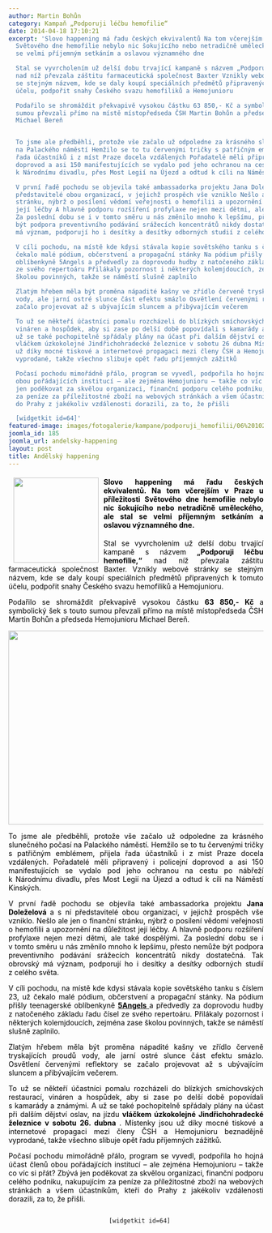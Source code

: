 ```yaml
---
author: Martin Bohůn
category: Kampaň „Podporuji léčbu hemofilie“
date: 2014-04-18 17:10:21
excerpt: 'Slovo happening má řadu českých ekvivalentů Na tom včerejším v Praze u příležitosti
  Světového dne hemofilie nebylo nic šokujícího nebo netradičně uměleckého, ale stal
  se velmi příjemným setkáním a oslavou významného dne

  Stal se vyvrcholením už delší dobu trvající kampaně s názvem „Podporuji léčbu hemofilie,“
  nad níž převzala záštitu farmaceutická společnost Baxter Vznikly webové stránky
  se stejným názvem, kde se daly koupí speciálních předmětů připravených k tomuto
  účelu, podpořit snahy Českého svazu hemofiliků a Hemojunioru

  Podařilo se shromáždit překvapivě vysokou částku 63 850,- Kč a symbolický šek s touto
  sumou převzali přímo na místě místopředseda ČSH Martin Bohůn a předseda Hemojunioru
  Michael Bereň


  To jsme ale předběhli, protože vše začalo už odpoledne za krásného slunečného počasí
  na Palackého náměstí Hemžilo se to tu červenými tričky s patřičným emblémem, přijela
  řada účastníků i z míst Praze docela vzdálených Pořadatelé měli připravený i policejní
  doprovod a asi 150 manifestujících se vydalo pod jeho ochranou na cestu po nábřeží
  k Národnímu divadlu, přes Most Legií na Újezd a odtud k cíli na Náměstí Kinských

  V první řadě pochodu se objevila také ambassadorka projektu Jana Doleželová a s ní
  představitelé obou organizací, v jejichž prospěch vše vzniklo Nešlo ale jen o finanční
  stránku, nýbrž o posílení vědomí veřejnosti o hemofilii a upozornění na důležitost
  její léčby A hlavně podporu rozšíření profylaxe nejen mezi dětmi, ale také dospělými
  Za poslední dobu se i v tomto směru u nás změnilo mnoho k lepšímu, přesto nemůže
  být podpora preventivního podávání srážecích koncentrátů nikdy dostatečná Tak obrovský
  má význam, podporují ho i desítky a desítky odborných studií z celého světa

  V cíli pochodu, na místě kde kdysi stávala kopie sovětského tanku s číslem 23, už
  čekalo malé pódium, občerstvení a propagační stánky Na pódium přišly teenagerské
  oblíbenkyně 5Angels a předvedly za doprovodu hudby z natočeného základu řadu čísel
  ze svého repertoáru Přilákaly pozornost i některých kolemjdoucích, zejména zase
  školou povinných, takže se náměstí slušně zaplnilo

  Zlatým hřebem měla být proměna nápadité kašny ve zřídlo červeně tryskajících proudů
  vody, ale jarní ostré slunce část efektu smázlo Osvětlení červenými reflektory se
  začalo projevovat až s ubývajícím sluncem a přibývajícím večerem

  To už se někteří účastníci pomalu rozcházeli do blízkých smíchovských restaurací,
  vináren a hospůdek, aby si zase po delší době popovídali s kamarády a známými A
  už se také pochopitelně spřádaly plány na účast při dalším dějství oslav, na jízdu
  vláčkem úzkokolejné Jindřichohradecké železnice v sobotu 26 dubna Místenky jsou
  už díky mocné tiskové a internetové propagaci mezi členy ČSH a Hemojunioru beznadějně
  vyprodané, takže všechno slibuje opět řadu příjemných zážitků

  Počasí pochodu mimořádně přálo, program se vyvedl, podpořila ho hojná účast členů
  obou pořádajících institucí – ale zejména Hemojunioru – takže co víc si přát Zbývá
  jen poděkovat za skvělou organizaci, finanční podporu celého podniku, nakupujícím
  za peníze za příležitostné zboží na webových stránkách a všem účastníkům, kteří
  do Prahy z jakékoliv vzdálenosti dorazili, za to, že přišli

  [widgetkit id=64]'
featured-image: images/fotogalerie/kampane/podporuji_hemofilii/06%201024x576.jpg
joomla_id: 185
joomla_url: andelsky-happening
layout: post
title: Andělský happening
---
```


<h4 style="text-align: justify;">
 <span style="color: #000000;">
  <img border="0" src="{{ site.baseurl }}/images/fotogalerie/kampane/podporuji_hemofilii/06%201024x576.jpg" style="float: left; margin-left: 10px; margin-right: 10px;" width="168"/>
  Slovo happening má řadu českých ekvivalentů. Na tom včerejším v Praze u příležitosti Světového dne hemofilie nebylo nic šokujícího nebo netradičně uměleckého, ale stal se velmi příjemným setkáním a oslavou významného dne.
 </span>
</h4>
<p style="text-align: justify;">
 <span style="color: #000000;">
  Stal se vyvrcholením už delší dobu trvající kampaně s názvem
  <strong>
   „Podporuji léčbu hemofilie,“
  </strong>
  nad níž převzala záštitu farmaceutická společnost Baxter. Vznikly webové stránky se stejným názvem, kde se daly koupí speciálních předmětů připravených k tomuto účelu, podpořit snahy Českého svazu hemofiliků a Hemojunioru.
 </span>
</p>
<p style="text-align: justify;">
 <span style="color: #000000;">
  Podařilo se shromáždit překvapivě vysokou částku
  <strong>
   63 850,- Kč
  </strong>
  a symbolický šek s touto sumou převzali přímo na místě místopředseda ČSH Martin Bohůn a předseda Hemojunioru Michael Bereň.
 </span>
</p>
<p>
 <span style="color: #000000;">
  <img alt="" border="0" height="383" src="{{ site.baseurl }}/images/uvodnik-clanku-foto/1 1024x576.jpg" style="display: block; margin-left: auto; margin-right: auto;" width="685"/>
 </span>
</p>
<p style="text-align: justify;">
 <span style="color: #000000;">
  To jsme ale předběhli, protože vše začalo už odpoledne za krásného slunečného počasí na Palackého náměstí. Hemžilo se to tu červenými tričky s patřičným emblémem, přijela řada účastníků i z míst Praze docela vzdálených. Pořadatelé měli připravený i policejní doprovod a asi 150 manifestujících se vydalo pod jeho ochranou na cestu po nábřeží k Národnímu divadlu, přes Most Legií na Újezd a odtud k cíli na Náměstí Kinských.
 </span>
</p>
<p style="text-align: justify;">
 <span style="color: #000000;">
  V první řadě pochodu se objevila také ambassadorka projektu
  <strong>
   Jana Doleželová
  </strong>
  a s ní představitelé obou organizací, v jejichž prospěch vše vzniklo. Nešlo ale jen o finanční stránku, nýbrž o posílení vědomí veřejnosti o hemofilii a upozornění na důležitost její léčby. A hlavně podporu rozšíření profylaxe nejen mezi dětmi, ale také dospělými. Za poslední dobu se i v tomto směru u nás změnilo mnoho k lepšímu, přesto nemůže být podpora preventivního podávání srážecích koncentrátů nikdy dostatečná. Tak obrovský má význam, podporují ho i desítky a desítky odborných studií z celého světa.
 </span>
</p>
<p style="text-align: justify;">
 <span style="color: #000000;">
  V cíli pochodu, na místě kde kdysi stávala kopie sovětského tanku s číslem 23, už čekalo malé pódium, občerstvení a propagační stánky. Na pódium přišly teenagerské oblíbenkyně
 </span>
 <span style="color: #000000;">
  <strong>
   <a href="http://www.5angels.cz/" target="_blank" title="5Angels">
    <span style="color: #000000;">
     5Angels
    </span>
   </a>
  </strong>
 </span>
 <span style="color: #000000;">
  a předvedly za doprovodu hudby z natočeného základu řadu čísel ze svého repertoáru. Přilákaly pozornost i některých kolemjdoucích, zejména zase školou povinných, takže se náměstí slušně zaplnilo.
 </span>
</p>
<p style="text-align: justify;">
 <span style="color: #000000;">
  Zlatým hřebem měla být proměna nápadité kašny ve zřídlo červeně tryskajících proudů vody, ale jarní ostré slunce část efektu smázlo. Osvětlení červenými reflektory se začalo projevovat až s ubývajícím sluncem a přibývajícím večerem.
 </span>
</p>
<p style="text-align: justify;">
 <span style="color: #000000;">
  To už se někteří účastníci pomalu rozcházeli do blízkých smíchovských restaurací, vináren a hospůdek, aby si zase po delší době popovídali s kamarády a známými. A už se také pochopitelně spřádaly plány na účast při dalším dějství oslav, na jízdu
  <strong>
   vláčkem úzkokolejné Jindřichohradecké železnice v sobotu 26. dubna
  </strong>
  . Místenky jsou už díky mocné tiskové a internetové propagaci mezi členy ČSH a Hemojunioru beznadějně vyprodané, takže všechno slibuje opět řadu příjemných zážitků.
 </span>
</p>
<p style="text-align: justify;">
 <span style="color: #000000;">
  Počasí pochodu mimořádně přálo, program se vyvedl, podpořila ho hojná účast členů obou pořádajících institucí – ale zejména Hemojunioru – takže co víc si přát? Zbývá jen poděkovat za skvělou organizaci, finanční podporu celého podniku, nakupujícím za peníze za příležitostné zboží na webových stránkách a všem účastníkům, kteří do Prahy z jakékoliv vzdálenosti dorazili, za to, že přišli.
 </span>
</p>
<p style="text-align: center;">
 <code>
  [widgetkit id=64]
 </code>
</p>